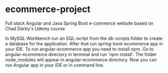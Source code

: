 # ecommerce-project
Full stack Angular and Java Spring Boot e-commerce website based on Chad Darby's Udemy course

In MySQL Workbench run an SQL-script from the db-scripts folder to create a database for the application.
After that run spring-boot-ecommerce app in your IDE.
To run angular-ecommerce app you need to install npm. Go to angular-ecommerce directory in terminal and run 'npm install'. The folder node_modules will appear in angular-ecommerce directory. Now you can run Angular app in your IDE or in command line. 
